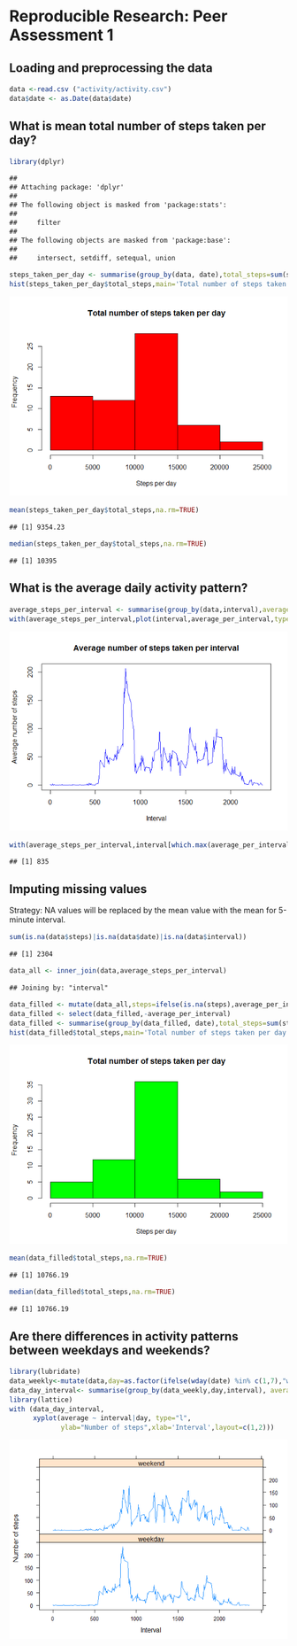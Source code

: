 # Reproducible Research: Peer Assessment 1


## Loading and preprocessing the data


```r
data <-read.csv ("activity/activity.csv")
data$date <- as.Date(data$date)
```

## What is mean total number of steps taken per day?

```r
library(dplyr)
```

```
## 
## Attaching package: 'dplyr'
## 
## The following object is masked from 'package:stats':
## 
##     filter
## 
## The following objects are masked from 'package:base':
## 
##     intersect, setdiff, setequal, union
```

```r
steps_taken_per_day <- summarise(group_by(data, date),total_steps=sum(steps,na.rm=TRUE))
hist(steps_taken_per_day$total_steps,main='Total number of steps taken per day',xlab='Steps per day',col='red')
```

![](PA1_template_files/figure-html/unnamed-chunk-2-1.png) 

```r
mean(steps_taken_per_day$total_steps,na.rm=TRUE)
```

```
## [1] 9354.23
```

```r
median(steps_taken_per_day$total_steps,na.rm=TRUE)
```

```
## [1] 10395
```
## What is the average daily activity pattern?

```r
average_steps_per_interval <- summarise(group_by(data,interval),average_per_interval=mean(steps,na.rm=TRUE))
with(average_steps_per_interval,plot(interval,average_per_interval,type = "l",main='Average number of steps taken per interval',xlab='Interval',ylab='Average number of steps',col='blue'))
```

![](PA1_template_files/figure-html/unnamed-chunk-3-1.png) 

```r
with(average_steps_per_interval,interval[which.max(average_per_interval)])
```

```
## [1] 835
```
## Imputing missing values
Strategy: NA values will be replaced by the mean value with the mean for 5-minute interval.

```r
sum(is.na(data$steps)|is.na(data$date)|is.na(data$interval))
```

```
## [1] 2304
```

```r
data_all <- inner_join(data,average_steps_per_interval)
```

```
## Joining by: "interval"
```

```r
data_filled <- mutate(data_all,steps=ifelse(is.na(steps),average_per_interval,steps))
data_filled <- select(data_filled,-average_per_interval)
data_filled <- summarise(group_by(data_filled, date),total_steps=sum(steps,na.rm=TRUE))
hist(data_filled$total_steps,main='Total number of steps taken per day',xlab='Steps per day',col='green')
```

![](PA1_template_files/figure-html/unnamed-chunk-4-1.png) 

```r
mean(data_filled$total_steps,na.rm=TRUE)
```

```
## [1] 10766.19
```

```r
median(data_filled$total_steps,na.rm=TRUE)
```

```
## [1] 10766.19
```
## Are there differences in activity patterns between weekdays and weekends?

```r
library(lubridate)
data_weekly<-mutate(data,day=as.factor(ifelse(wday(date) %in% c(1,7),"weekend","weekday")))
data_day_interval<- summarise(group_by(data_weekly,day,interval), average=mean(steps,na.rm=TRUE))
library(lattice)
with (data_day_interval, 
      xyplot(average ~ interval|day, type="l", 
             ylab="Number of steps",xlab='Interval',layout=c(1,2)))
```

![](PA1_template_files/figure-html/unnamed-chunk-5-1.png) 


